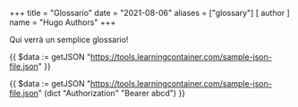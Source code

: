 +++
title = "Glossario"
date = "2021-08-06"
aliases = ["glossary"]
[ author ]
  name = "Hugo Authors"
+++

Qui verrà un semplice glossario!


{{ $data := getJSON "https://tools.learningcontainer.com/sample-json-file.json" }}

{{ $data := getJSON "https://tools.learningcontainer.com/sample-json-file.json" (dict "Authorization" "Bearer abcd")  }}